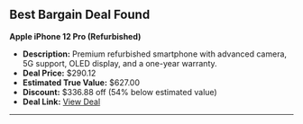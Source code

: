 ## Best Bargain Deal Found

**Apple iPhone 12 Pro (Refurbished)**  
- **Description:** Premium refurbished smartphone with advanced camera, 5G support, OLED display, and a one-year warranty.  
- **Deal Price:** $290.12  
- **Estimated True Value:** $627.00  
- **Discount:** $336.88 off (54% below estimated value)  
- **Deal Link:** [View Deal](https://www.dealnews.com/Refurb-Smartphones-at-eBay-Up-to-80-off-free-shipping/21756193.html?iref=rss-c142)

-----
